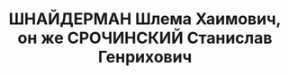 ---
title: ШНАЙДЕРМАН Шлема Хаимович, он же  СРОЧИНСКИЙ Станислав Генрихович
description: "Род. в 1892, Люблинская губ., г. Люблин, еврей, обр.: среднее, б/п.\
  \ Проживал: Москва, Уланский пер., д. 4, кв. 1. Сотрудник Государственного музыкального\
  \ издательства. \n  Арестован 28.07.1937. Обв. в участии в шпионской диверсионно-террористической\
  \ организации. Приговор: ВК ВС СССР, 01.11.1937 – ВМН. Расстрелян 01.11.1937, г.Москва.\
  \ \n  Реабилитирован ВК ВС СССР 04.06.1957"
---